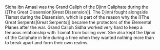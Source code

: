Sidha ibn Amaal was the Grand Caliph of the Djinn Caliphate during the [[The Great Dissension|Great Dissension]]. The Djinni fought alongside Tiamat during the Dissension, which is part of the reason why the [[The Great Serpents|Great Serpents]] became the protectors of the Elemental Planes after the war. Grand Caliph Sidha worked very hard to keep a tenuous relationship with Tiamat from boiling over. She also kept the Djinni of the Caliphate in line during a time when they wanted nothing more than to break apart and form their own realms.